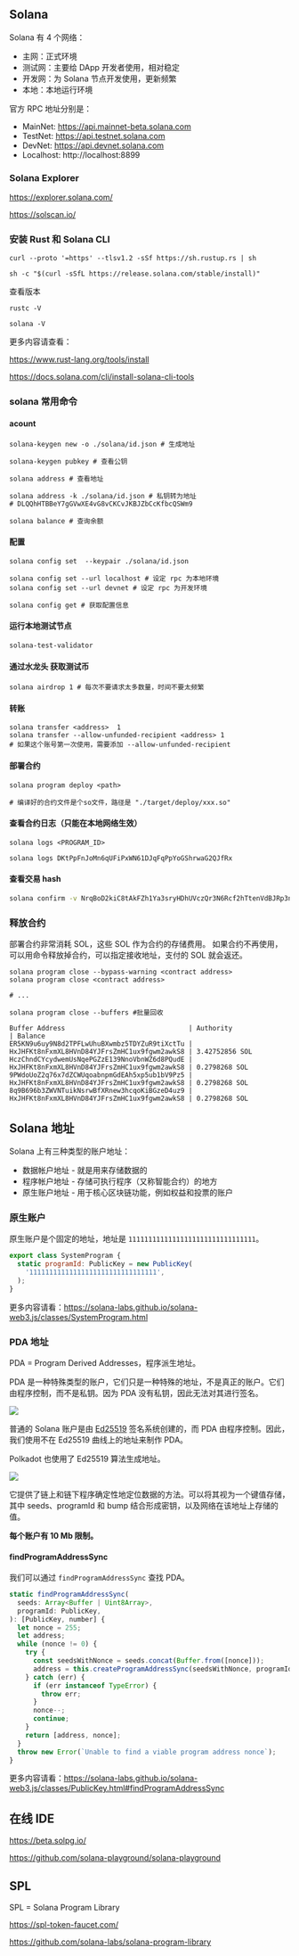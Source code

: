 
## Solana

Solana 有 4 个网络：
- 主网：正式环境
- 测试网：主要给 DApp 开发者使用，相对稳定
- 开发网：为 Solana 节点开发使用，更新频繁
- 本地：本地运行环境

官方 RPC 地址分别是：
- MainNet: https://api.mainnet-beta.solana.com
- TestNet: https://api.testnet.solana.com
- DevNet: https://api.devnet.solana.com
- Localhost: http://localhost:8899

### Solana Explorer

https://explorer.solana.com/

https://solscan.io/

### 安装 Rust 和 Solana CLI

```shell
curl --proto '=https' --tlsv1.2 -sSf https://sh.rustup.rs | sh

sh -c "$(curl -sSfL https://release.solana.com/stable/install)"
```

查看版本

```shell
rustc -V

solana -V
```

更多内容请查看：

https://www.rust-lang.org/tools/install

https://docs.solana.com/cli/install-solana-cli-tools

### solana 常用命令

#### acount

```shell
solana-keygen new -o ./solana/id.json # 生成地址

solana-keygen pubkey # 查看公钥

solana address # 查看地址

solana address -k ./solana/id.json # 私钥转为地址
# DLQQhHTBBeY7gGVwXE4vG8vCKCvJKBJZbCcKfbcQSWm9

solana balance # 查询余额
```

#### 配置

```shell
solana config set  --keypair ./solana/id.json

solana config set --url localhost # 设定 rpc 为本地环境
solana config set --url devnet # 设定 rpc 为开发环境

solana config get # 获取配置信息
```

#### 运行本地测试节点

```shell
solana-test-validator
```

#### 通过水龙头 获取测试币

```shell
solana airdrop 1 # 每次不要请求太多数量，时间不要太频繁
```

#### 转账

```shell
solana transfer <address>  1
solana transfer --allow-unfunded-recipient <address> 1
# 如果这个账号第一次使用，需要添加 --allow-unfunded-recipient
```

#### 部署合约

```shell
solana program deploy <path>

# 编译好的合约文件是个so文件，路径是 "./target/deploy/xxx.so"
```

#### 查看合约日志（只能在本地网络生效）

```shell
solana logs <PROGRAM_ID>

solana logs DKtPpFnJoMn6qUFiPxWN61DJqFqPpYoGShrwaG2QJfRx
```

#### 查看交易 hash

```sh
solana confirm -v NrqBoD2kiC8tAkFZh1Ya3sryHDhUVczQr3N6Rcf2hTtenVdBJRp3niiqqPapP2kt5S1EW479UoxEEdFL3N5xGkz
```

### 释放合约

部署合约非常消耗 SOL，这些 SOL 作为合约的存储费用。
如果合约不再使用，可以用命令释放掉合约，可以指定接收地址，支付的 SOL 就会返还。

```shell
solana program close --bypass-warning <contract address>
solana program close <contract address>

# ...

solana program close --buffers #批量回收

Buffer Address                               | Authority                                    | Balance
ER5KN9u6uy9N8d2TPFLwUhuBXwmbz5TDYZuR9tiXctTu | HxJHFKt8nFxmXL8HVnD84YJFrsZmHC1ux9fgwm2awkS8 | 3.42752856 SOL
HczChndCYcydwemUsNqePGZzE139NnoVbnWZ6d8PQudE | HxJHFKt8nFxmXL8HVnD84YJFrsZmHC1ux9fgwm2awkS8 | 0.2798268 SOL
9PWdoUoZ2q76x7dZCWUqoabnpmGdEAh5xp5ub1bV9Pz5 | HxJHFKt8nFxmXL8HVnD84YJFrsZmHC1ux9fgwm2awkS8 | 0.2798268 SOL
8q9B696b3ZWVNTuikNsrwBfXRnew3hcqoKiBGzeD4uz9 | HxJHFKt8nFxmXL8HVnD84YJFrsZmHC1ux9fgwm2awkS8 | 0.2798268 SOL
```

## Solana 地址

Solana 上有三种类型的账户地址：

- 数据帐户地址 - 就是用来存储数据的
- 程序帐户地址 - 存储可执行程序（又称智能合约）的地方
- 原生账户地址 - 用于核心区块链功能，例如权益和投票的账户

### 原生账户

原生账户是个固定的地址，地址是 `11111111111111111111111111111111`。

```js
export class SystemProgram {
  static programId: PublicKey = new PublicKey(
    '11111111111111111111111111111111',
  );
}
```

更多内容请看：https://solana-labs.github.io/solana-web3.js/classes/SystemProgram.html

### PDA 地址

PDA = Program Derived Addresses，程序派生地址。

PDA 是一种特殊类型的账户，它们只是一种特殊的地址，不是真正的账户。它们由程序控制，而不是私钥。因为 PDA 没有私钥，因此无法对其进行签名。

![](./pda.jpg)

普通的 Solana 账户是由 [Ed25519](https://ed25519.cr.yp.to/) 签名系统创建的，而 PDA 由程序控制。因此，我们使用不在 Ed25519 曲线上的地址来制作 PDA。

Polkadot 也使用了 Ed25519 算法生成地址。

![](./ed25519.jpg)

它提供了链上和链下程序确定性地定位数据的方法。可以将其视为一个键值存储，其中 seeds、programId 和 bump 结合形成密钥，以及网络在该地址上存储的值。

**每个账户有 10 Mb 限制。**

#### findProgramAddressSync

我们可以通过 `findProgramAddressSync` 查找 PDA。

```js
static findProgramAddressSync(
  seeds: Array<Buffer | Uint8Array>,
  programId: PublicKey,
): [PublicKey, number] {
  let nonce = 255;
  let address;
  while (nonce != 0) {
    try {
      const seedsWithNonce = seeds.concat(Buffer.from([nonce]));
      address = this.createProgramAddressSync(seedsWithNonce, programId);
    } catch (err) {
      if (err instanceof TypeError) {
        throw err;
      }
      nonce--;
      continue;
    }
    return [address, nonce];
  }
  throw new Error(`Unable to find a viable program address nonce`);
}
```

更多内容请看：https://solana-labs.github.io/solana-web3.js/classes/PublicKey.html#findProgramAddressSync

## 在线 IDE

https://beta.solpg.io/

https://github.com/solana-playground/solana-playground

## SPL

SPL = Solana Program Library

https://spl-token-faucet.com/

https://github.com/solana-labs/solana-program-library
